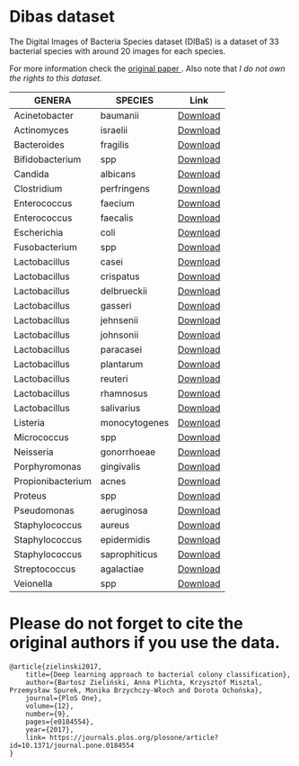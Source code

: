 # Dibas dataset
The Digital Images of Bacteria Species dataset (DIBaS) is a dataset of 33 bacterial species with around 20 images for each species.

For more information check the [original paper ](https://journals.plos.org/plosone/article?id=10.1371/journal.pone.0184554). Also note that *I do not own the rights to this dataset.*

| **GENERA** | **SPECIES** | **Link** |
|--------|---------|------|
| Acinetobacter | baumanii | [Download](https://drive.google.com/file/d/1YeKeQMS-CDAZ5ucJ5eGh-_uaFmdiJfr4/view?usp=drive_link) |
| Actinomyces | israelii | [Download](https://drive.google.com/file/d/1nqUKuWHg9GnbE0K6Q0M05-X4hURGCR4e/view?usp=drive_link) |
| Bacteroides | fragilis | [Download](https://drive.google.com/file/d/1Ila8liW3MqFp5bERHlt9arf3Lzishap-/view?usp=drive_link) |
| Bifidobacterium | spp | [Download](https://drive.google.com/file/d/1pdl2CqOTUP3m1Y2lGLVSS5kZLyWw5neZ/view?usp=drive_link) |
| Candida | albicans | [Download](https://drive.google.com/file/d/1agv78c8HkspRPouGHdeFBlGofLwUP12h/view?usp=drive_link) |
| Clostridium | perfringens | [Download](https://drive.google.com/file/d/1q-rB89rvFMJHpODxGyumkPQgqEwxjdjm/view?usp=drive_link) |
| Enterococcus | faecium | [Download](https://drive.google.com/file/d/1Rvlah76WWIRJaeiLtKlddl4QiY8hX5Ft/view?usp=drive_link) |
| Enterococcus | faecalis | [Download](https://drive.google.com/file/d/1c50uZvZdZISU4dqAHr8SM1KQ8gMrBqQ5/view?usp=drive_link) |
| Escherichia | coli | [Download](https://drive.google.com/file/d/1XuJIZ61soKVzFpMAhLSKDuH3nFc8_jlT/view?usp=drive_link) |
| Fusobacterium | spp | [Download](https://drive.google.com/file/d/17MH8-enWqzUp944ocANUD8dLBc9auToV/view?usp=drive_link) |
| Lactobacillus | casei | [Download](https://drive.google.com/file/d/1qJiRyMd-zQwjkSTNniMLcJ9UZNV7uKIM/view?usp=drive_link) |
| Lactobacillus | crispatus | [Download](https://drive.google.com/file/d/1AATPknzNOFjBEwKFRqcGWlmCKmTrTct5/view?usp=drive_link) |
| Lactobacillus | delbrueckii | [Download](https://drive.google.com/file/d/1Wkk-DrWa2NQ6AkOVATDEGRCrS9Yd4KRd/view?usp=drive_link) |
| Lactobacillus | gasseri | [Download](https://drive.google.com/file/d/17GBgk1Ar9-e9EZevFIKMDyuRlzS_o0uC/view?usp=drive_link) |
| Lactobacillus | jehnsenii | [Download](https://drive.google.com/file/d/1fERf_MrlN-uDXv_EpSd6QaavfcX1pdX-/view?usp=drive_link) |
| Lactobacillus | johnsonii | [Download](https://drive.google.com/file/d/1ScS4Sy6y0ewYLw1bwEXIHDkxGWfW1f_W/view?usp=drive_link) |
| Lactobacillus | paracasei | [Download](https://drive.google.com/file/d/1IsDkz2SB-iWeHG5pVdz1q-tjsSLGbPZv/view?usp=drive_link) |
| Lactobacillus | plantarum | [Download](https://drive.google.com/file/d/1gqC_1Riz6bkJWfIZn3S-QdrOA88RJ--q/view?usp=drive_link) |
| Lactobacillus | reuteri | [Download](https://drive.google.com/file/d/1XodWaoY63pT4NK5_wnydrx-tAmVCZB06/view?usp=drive_link) |
| Lactobacillus | rhamnosus | [Download](https://drive.google.com/file/d/1lpVpylPRuQNzG0zCAsGwjbiTFlStTeV7/view?usp=drive_link) |
| Lactobacillus | salivarius | [Download](https://drive.google.com/file/d/19PkXm-t5OATHZA-_qqQRM-9fzoa5utc1/view?usp=drive_link) |
| Listeria | monocytogenes | [Download](https://drive.google.com/file/d/1AqBglIdw4GyPQLuI_qNlCWhVVUEXgV4f/view?usp=drive_link) |
| Micrococcus | spp | [Download](https://drive.google.com/file/d/11UGyimBumLtR-SnC2IMFbW5Ff5NpMpDj/view?usp=drive_link) |
| Neisseria | gonorrhoeae | [Download](https://drive.google.com/file/d/1JABu91AdWRsICcv77kyEF03Xfnd5Jf_7/view?usp=drive_link) |
| Porphyromonas | gingivalis | [Download](https://drive.google.com/file/d/1_BKAI3Jw2hFkrw16VBohnIZXlp6oJJfQ/view?usp=drive_link) |
| Propionibacterium | acnes | [Download](https://drive.google.com/file/d/1iEWrxAI2ICfU0ZIpUBDqp_uK5xuOI1Se/view?usp=drive_link) |
| Proteus | spp | [Download](https://drive.google.com/file/d/1RFZV0gcwrT4k0oMey5lfbvsAVN5ysB3S/view?usp=drive_link) |
| Pseudomonas | aeruginosa | [Download](https://drive.google.com/file/d/17xiHtSkYaikaOCqMLnjmusQPRf-6q_lT/view?usp=drive_link) |
| Staphylococcus | aureus | [Download](https://drive.google.com/file/d/1v8E3C_DvB1JyhpDqdpxPf0OKxrCYHeLu/view?usp=drive_link) |
| Staphylococcus | epidermidis | [Download](https://drive.google.com/file/d/1cXc6um38cifwcRhejZlS1somPCApA0re/view?usp=drive_link) |
| Staphylococcus | saprophiticus | [Download](https://drive.google.com/file/d/1FQTMTRGqiU428LVj0BHSEDM-1Mbfwk7D/view?usp=drive_link) |
| Streptococcus | agalactiae | [Download](https://drive.google.com/file/d/1bAzq0AjAiyrdddaPVuOyA2oYnfsmLmF7/view?usp=drive_link) |
| Veionella | spp | [Download](https://drive.google.com/file/d/1dnyszCS31Dutdd3kNiBfuv-IaSmf6C8v/view?usp=drive_link) |

# Please do not forget to cite the original authors if you use the data.
```
@article{zielinski2017,
	title={Deep learning approach to bacterial colony classification},
	author={Bartosz Zieliński, Anna Plichta, Krzysztof Misztal, Przemysław Spurek, Monika Brzychczy-Włoch and Dorota Ochońska},
	journal={PloS One},
	volume={12},
	number={9},
	pages={e0184554},
	year={2017},
	link= https://journals.plos.org/plosone/article?id=10.1371/journal.pone.0184554
}
```



